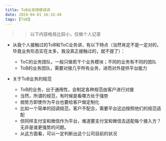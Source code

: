 ```yaml
---
title: ToB业务随便讲讲
date: 2024-04-01 16:16:48
tags: [ToB]
---
```


>> 以下内容格局比较小，仅做个人记录

+ 从我个人接触过的ToB和ToC业务讲，有以下特点（当然肯定不是一定对的，毕竟业务形态实在太多，我没真正接触过的，就不提了）：
    - ToC的业务团队，一般只做若干个业务模块；不同的业务有不同的团队
    - ToB的业务团队，需要对接几乎所有业务，进而对外提供平台能力


+ 关于ToB业务的规范
    - ToB的业务，出于通用性，会制定各种规范由客户进行对接
    - 当然，所谓的规范，有时候是看哪方处于强势
    - 弱势方即使作为平台也要给客户做定制化
    - 比如一个简单的回调规范，客户不配合，需要平台这边按照他们的规范适配
    - 但同样支付宝和微信作为平台，难道要支付宝和微信去适配每个接入方？无非是谁更强势的问题。
    - 从这方面看，可以一定判断出这个公司目前的状况



